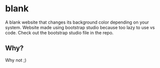 # blank
A blank website that changes its background color depending on your system. Website made using bootstrap studio because too lazy to use vs code. Check out the bootstrap studio file in the repo. 
## Why?
Why not ;)
